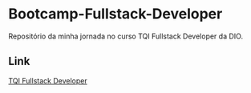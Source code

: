 # Bootcamp-Fullstack-Developer
Repositório da minha jornada no curso TQI Fullstack Developer da DIO.

## Link 
[TQI Fullstack Developer](https://web.dio.me/track/tqi-fullstack-developer)
